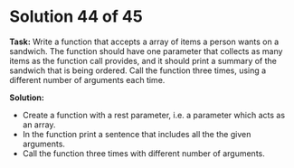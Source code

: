 # Solution 44 of 45

**Task:** Write a function that accepts a array of items a person wants on a sandwich. The function should have one parameter that collects as many items as the function call provides, and it should print a summary of the sandwich that is being ordered. Call the function three times, using a different number
of arguments each time.

**Solution:**
- Create a function with a rest parameter, i.e. a parameter which acts as an array.
- In the function print a sentence that includes all the the given arguments.
- Call the function three times with different number of arguments.